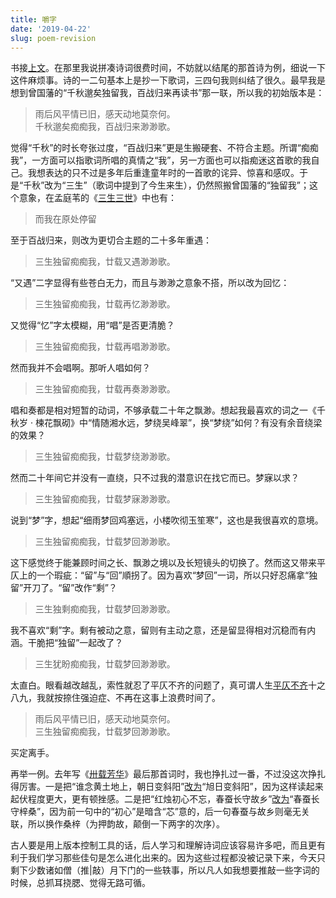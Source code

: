 ```yaml
---
title: 嚼字
date: '2019-04-22'
slug: poem-revision
---
```


书接[上文](/cn/2019/04/no-tears/)。在那里我说拼凑诗词很费时间，不妨就以结尾的那首诗为例，细说一下这件麻烦事。诗的一二句基本上是抄一下歌词，三四句我则纠结了很久。最早我是想到曾国藩的“千秋邈矣独留我，百战归来再读书”那一联，所以我的初始版本是：

> 雨后风平情已旧，感天动地莫奈何。  
千秋邈矣痴痴我，百战归来渺渺歌。

觉得“千秋”的时长夸张过度，“百战归来”更是生搬硬套、不符合主题。所谓“痴痴我”，一方面可以指歌词所唱的真情之“我”，另一方面也可以指痴迷这首歌的我自己。我想表达的只不过是多年后重逢童年时的一首歌的诧异、惊喜和感叹。于是“千秋”改为“三生”（歌词中提到了今生来生），仍然照搬曾国藩的“独留我”；这个意象，在孟庭苇的《[三生三世](https://baike.baidu.com/item/%E4%B8%89%E7%94%9F%E4%B8%89%E4%B8%96/372074)》中也有：

> 而我在原处停留

至于百战归来，则改为更切合主题的二十多年重遇：

> 三生独留痴痴我，廿载又遇渺渺歌。

“又遇”二字显得有些苍白无力，而且与渺渺之意象不搭，所以改为回忆：

> 三生独留痴痴我，廿载再忆渺渺歌。

又觉得“忆”字太模糊，用“唱”是否更清脆？

> 三生独留痴痴我，廿载再唱渺渺歌。

然而我并不会唱啊。那听人唱如何？

> 三生独留痴痴我，廿载再奏渺渺歌。

唱和奏都是相对短暂的动词，不够承载二十年之飘渺。想起我最喜欢的词之一《千秋岁 · 楝花飘砌》中“情随湘水远，梦绕吴峰翠”，换“梦绕”如何？有没有余音绕梁的效果？

> 三生独留痴痴我，廿载梦绕渺渺歌。

然而二十年间它并没有一直绕，只不过我的潜意识在找它而已。梦寐以求？

> 三生独留痴痴我，廿载梦寐渺渺歌。

说到“梦”字，想起“细雨梦回鸡塞远，小楼吹彻玉笙寒”，这也是我很喜欢的意境。

> 三生独留痴痴我，廿载梦回渺渺歌。

这下感觉终于能兼顾时间之长、飘渺之境以及长短镜头的切换了。然而这又带来平仄上的一个瑕疵：“留”与“回”順拐了。因为喜欢“梦回”一词，所以只好忍痛拿“独留”开刀了。“留”改作“剩”？

> 三生独剩痴痴我，廿载梦回渺渺歌。

我不喜欢“剩”字。剩有被动之意，留则有主动之意，还是留显得相对沉稳而有内涵。干脆把“独留”一起改了？

> 三生犹盼痴痴我，廿载梦回渺渺歌。

太直白。眼看越改越乱，索性就忍了平仄不齐的问题了，真可谓人生[平仄不齐](/cn/2014/01/five-years/)十之八九，我就按捺住强迫症、不再在这事上浪费时间了。

> 雨后风平情已旧，感天动地莫奈何。  
三生独留痴痴我，廿载梦回渺渺歌。

买定离手。

再举一例。去年写《[卅载芳华](/cn/2018/10/middle-school-teachers/)》最后那首词时，我也挣扎过一番，不过没这次挣扎得厉害。一是把“谁念黄土地上，朝日变斜阳”[改为](https://github.com/rbind/yihui/commit/e3981185)“旭日变斜阳”，因为这样读起来起伏程度更大，更有顿挫感。二是把“红烛初心不忘，春蚕长守故乡”[改为](https://github.com/rbind/yihui/commit/777d09969)“春蚕长守梓桑”，因为前一句中的“初心”是暗含“芯”意的，后一句春蚕与故乡则毫无关联，所以换作桑梓（为押韵故，颠倒一下两字的次序）。

古人要是用上版本控制工具的话，后人学习和理解诗词应该容易许多吧，而且更有利于我们学习那些佳句是怎么进化出来的。因为这些过程都没被记录下来，今天只剩下少数诸如僧（推|敲）月下门的一些轶事，所以凡人如我想要推敲一些字词的时候，总抓耳挠腮、觉得无路可循。
